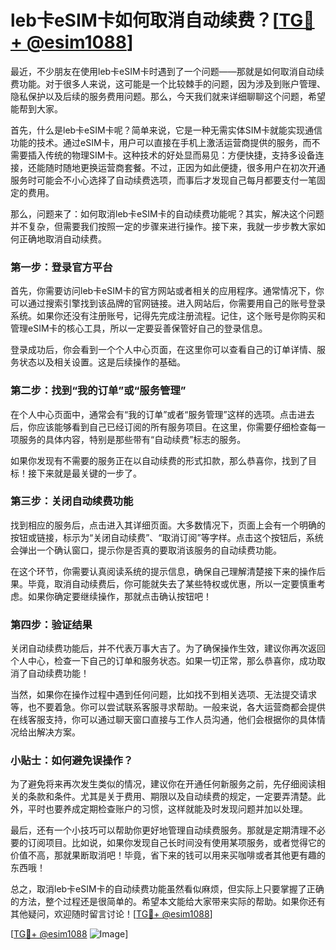 # leb卡eSIM卡如何取消自动续费？[[TG💪+ @esim1088](https://t.me/s/esim1088)]

最近，不少朋友在使用leb卡eSIM卡时遇到了一个问题——那就是如何取消自动续费功能。对于很多人来说，这可能是一个比较棘手的问题，因为涉及到账户管理、隐私保护以及后续的服务费用问题。那么，今天我们就来详细聊聊这个问题，希望能帮到大家。

首先，什么是leb卡eSIM卡呢？简单来说，它是一种无需实体SIM卡就能实现通信功能的技术。通过eSIM卡，用户可以直接在手机上激活运营商提供的服务，而不需要插入传统的物理SIM卡。这种技术的好处显而易见：方便快捷，支持多设备连接，还能随时随地更换运营商套餐。不过，正因为如此便捷，很多用户在初次开通服务时可能会不小心选择了自动续费选项，而事后才发现自己每月都要支付一笔固定的费用。

那么，问题来了：如何取消leb卡eSIM卡的自动续费功能呢？其实，解决这个问题并不复杂，但需要我们按照一定的步骤来进行操作。接下来，我就一步步教大家如何正确地取消自动续费。

### 第一步：登录官方平台

首先，你需要访问leb卡eSIM卡的官方网站或者相关的应用程序。通常情况下，你可以通过搜索引擎找到该品牌的官网链接。进入网站后，你需要用自己的账号登录系统。如果你还没有注册账号，记得先完成注册流程。记住，这个账号是你购买和管理eSIM卡的核心工具，所以一定要妥善保管好自己的登录信息。

登录成功后，你会看到一个个人中心页面，在这里你可以查看自己的订单详情、服务状态以及相关设置。这是后续操作的基础。

### 第二步：找到“我的订单”或“服务管理”

在个人中心页面中，通常会有“我的订单”或者“服务管理”这样的选项。点击进去后，你应该能够看到自己已经订阅的所有服务项目。在这里，你需要仔细检查每一项服务的具体内容，特别是那些带有“自动续费”标志的服务。

如果你发现有不需要的服务正在以自动续费的形式扣款，那么恭喜你，找到了目标！接下来就是最关键的一步了。

### 第三步：关闭自动续费功能

找到相应的服务后，点击进入其详细页面。大多数情况下，页面上会有一个明确的按钮或链接，标示为“关闭自动续费”、“取消订阅”等字样。点击这个按钮后，系统会弹出一个确认窗口，提示你是否真的要取消该服务的自动续费功能。

在这个环节，你需要认真阅读系统的提示信息，确保自己理解清楚接下来的操作后果。毕竟，取消自动续费后，你可能就失去了某些特权或优惠，所以一定要慎重考虑。如果你确定要继续操作，那就点击确认按钮吧！

### 第四步：验证结果

关闭自动续费功能后，并不代表万事大吉了。为了确保操作生效，建议你再次返回个人中心，检查一下自己的订单和服务状态。如果一切正常，那么恭喜你，成功取消了自动续费功能！

当然，如果你在操作过程中遇到任何问题，比如找不到相关选项、无法提交请求等，也不要着急。你可以尝试联系客服寻求帮助。一般来说，各大运营商都会提供在线客服支持，你可以通过聊天窗口直接与工作人员沟通，他们会根据你的具体情况给出解决方案。

### 小贴士：如何避免误操作？

为了避免将来再次发生类似的情况，建议你在开通任何新服务之前，先仔细阅读相关的条款和条件。尤其是关于费用、期限以及自动续费的规定，一定要弄清楚。此外，平时也要养成定期检查账户的习惯，这样就能及时发现问题并加以处理。

最后，还有一个小技巧可以帮助你更好地管理自动续费服务。那就是定期清理不必要的订阅项目。比如说，如果你发现自己长时间没有使用某项服务，或者觉得它的价值不高，那就果断取消吧！毕竟，省下来的钱可以用来买咖啡或者其他更有趣的东西哦！

总之，取消leb卡eSIM卡的自动续费功能虽然看似麻烦，但实际上只要掌握了正确的方法，整个过程还是很简单的。希望本文能给大家带来实际的帮助。如果你还有其他疑问，欢迎随时留言讨论！[[TG💪+ @esim1088](https://t.me/s/esim1088)]

[[TG💪+ @esim1088](https://t.me/s/esim1088) ![Image](https://i.postimg.cc/4NQfJmqS/Snipaste-2025-05-13-00-14-12.png)]